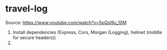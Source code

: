 # travel-log
Source: https://www.youtube.com/watch?v=5pQsl9u_10M
1. Install dependencies (Express, Cors, Morgan (Logging), helmet (middle for secure headers))
2. 
